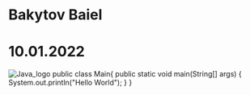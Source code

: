 # Bakytov Baiel
# 10.01.2022
![Java_logo](https://user-images.githubusercontent.com/59912655/148698595-53cbef14-2ee8-48b9-9954-77cffc1550c4.png)
public class Main{
    public static void main(String[] args) {
        System.out.println("Hello World");
    }
}
